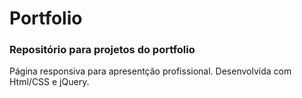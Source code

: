 # Portfolio
### Repositório para projetos do portfolio

Página responsiva para apresentção profissional. Desenvolvida com Html/CSS e jQuery.